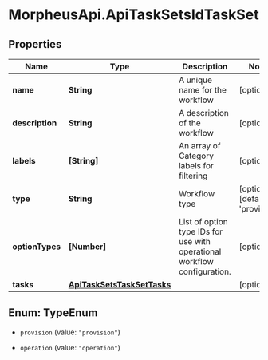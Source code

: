 # MorpheusApi.ApiTaskSetsIdTaskSet

## Properties

Name | Type | Description | Notes
------------ | ------------- | ------------- | -------------
**name** | **String** | A unique name for the workflow | [optional] 
**description** | **String** | A description of the workflow | [optional] 
**labels** | **[String]** | An array of Category labels for filtering | [optional] 
**type** | **String** | Workflow type | [optional] [default to &#39;provision&#39;]
**optionTypes** | **[Number]** | List of option type IDs for use with operational workflow configuration. | [optional] 
**tasks** | [**ApiTaskSetsTaskSetTasks**](ApiTaskSetsTaskSetTasks.md) |  | [optional] 



## Enum: TypeEnum


* `provision` (value: `"provision"`)

* `operation` (value: `"operation"`)




